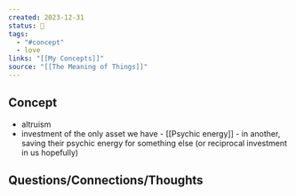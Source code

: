 ```yaml
---
created: 2023-12-31
status: 🔴
tags:
  - "#concept"
  - love
links: "[[My Concepts]]"
source: "[[The Meaning of Things]]"
---
```

## Concept
- altruism
- investment of the only asset we have - [[Psychic energy]] - in another, saving their psychic energy for something else (or reciprocal investment in us hopefully)

## Questions/Connections/Thoughts